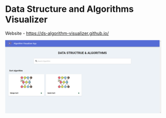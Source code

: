 # Data Structure and Algorithms Visualizer

Website - https://ds-algorithm-visualizer.github.io/

![Website Screenshoot](/docs/screeshot.png)